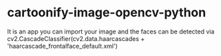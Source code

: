 # cartoonify-image-opencv-python

It is an app you can import your image and the faces can be detected via cv2.CascadeClassifier(cv2.data.haarcascades + 'haarcascade_frontalface_default.xml')
